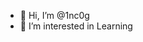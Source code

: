 - 👋 Hi, I’m @1nc0g
- 👀 I’m interested in Learning

<!---
1nc0g/1nc0g is a ✨ special ✨ repository because its `README.md` (this file) appears on your GitHub profile.
You can click the Preview link to take a look at your changes.
--->

